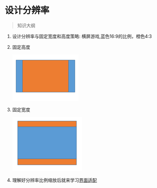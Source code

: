 # 设计分辨率

> 知识大纲
1. 设计分辨率与固定宽度和高度策略:
   横屏游戏,蓝色16:9的比例，橙色4:3
2. 固定高度
   
    ![](./images/固定高度.jpg)
    
3. 固定宽度

    ![](./images/固定宽度.jpg)

4. 理解好分辨率比例缩放后就来学习[界面适配](./03-界面适配.md)    